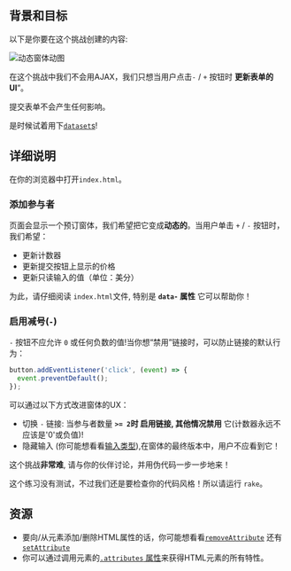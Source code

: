 ## 背景和目标

以下是你要在这个挑战创建的内容:

![动态窗体动图](https://web-dev-challenge-lewagon-image.oss-cn-shanghai.aliyuncs.com/booking-form.gif)

在这个挑战中我们不会用AJAX，我们只想当用户点击`-` / `+` 按钮时 **更新表单的UI**”。

提交表单不会产生任何影响。

是时候试着用下[`dataset`s](https://developer.mozilla.org/en-US/docs/Web/API/HTMLElement/dataset)!

## 详细说明

在你的浏览器中打开`index.html`。

### 添加参与者

页面会显示一个预订窗体，我们希望把它变成**动态的**。当用户单击 `+` / `-` 按钮时，我们希望：

- 更新计数器
- 更新提交按钮上显示的价格
- 更新只读输入的值（单位：美分）

为此，请仔细阅读 `index.html`文件, 特别是 **`data-` 属性** 它可以帮助你！

### 启用减号(`-`)

`-` 按钮不应允许 `0` 或任何负数的值!当你想“禁用”链接时，可以防止链接的默认行为：

```js
button.addEventListener('click', (event) => {
  event.preventDefault();
});

```

可以通过以下方式改进窗体的UX：

- 切换 `-` 链接: 当参与者数量 **`>= 2`**时 **启用**链接, 其他情况**禁用** 它(计数器永远不应该是'0'或负值)!
- 隐藏输入 (你可能想看看[输入类型](https://developer.mozilla.org/en-US/docs/Web/HTML/Element/input)),在窗体的最终版本中，用户不应看到它！

这个挑战**非常难**, 请与你的伙伴讨论，并用伪代码一步一步地来！

这个练习没有测试，不过我们还是要检查你的代码风格！所以请运行 `rake`。

## 资源

- 要向/从元素添加/删除HTML属性的话，你可能想看看[`removeAttribute`](https://developer.mozilla.org/en-US/docs/Web/API/Element/removeAttribute) 还有 [`setAttribute`](https://developer.mozilla.org/en-US/docs/Web/API/Element/setAttribute)
- 你可以通过调用元素的[`.attributes` 属性](https://developer.mozilla.org/en-US/docs/Web/API/Element/attributes)来获得HTML元素的所有特性。
